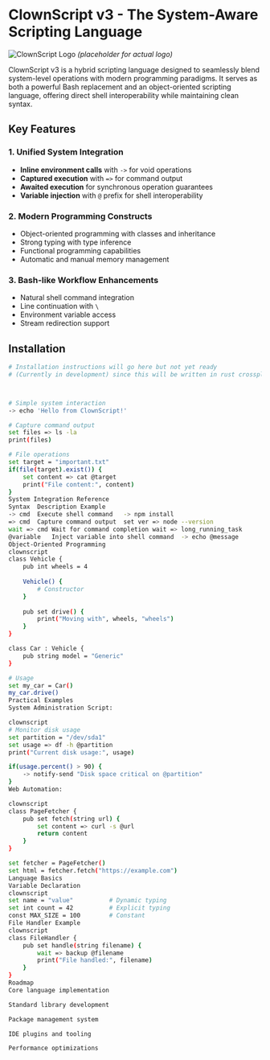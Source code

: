 # ClownScript v3 - The System-Aware Scripting Language

![ClownScript Logo](https://placeholder.com/clownscript-logo.png) *(placeholder for actual logo)*

ClownScript v3 is a hybrid scripting language designed to seamlessly blend system-level operations with modern programming paradigms. It serves as both a powerful Bash replacement and an object-oriented scripting language, offering direct shell interoperability while maintaining clean syntax.

## Key Features

### 1. Unified System Integration
- **Inline environment calls** with `->` for void operations
- **Captured execution** with `=>` for command output
- **Awaited execution** for synchronous operation guarantees
- **Variable injection** with `@` prefix for shell interoperability

### 2. Modern Programming Constructs
- Object-oriented programming with classes and inheritance
- Strong typing with type inference
- Functional programming capabilities
- Automatic and manual memory management

### 3. Bash-like Workflow Enhancements
- Natural shell command integration
- Line continuation with `\`
- Environment variable access
- Stream redirection support

## Installation

```bash
# Installation instructions will go here but not yet ready 
# (Currently in development) since this will be written in rust crossplatform will be available 



# Simple system interaction
-> echo 'Hello from ClownScript!'

# Capture command output
set files => ls -la
print(files)

# File operations
set target = "important.txt"
if(file(target).exist()) {
    set content => cat @target
    print("File content:", content)
}
System Integration Reference
Syntax	Description	Example
-> cmd	Execute shell command	-> npm install
=> cmd	Capture command output	set ver => node --version
wait => cmd	Wait for command completion	wait => long_running_task
@variable	Inject variable into shell command	-> echo @message
Object-Oriented Programming
clownscript
class Vehicle {
    pub int wheels = 4
    
    Vehicle() {
        # Constructor
    }
    
    pub set drive() {
        print("Moving with", wheels, "wheels")
    }
}

class Car : Vehicle {
    pub string model = "Generic"
}

# Usage
set my_car = Car()
my_car.drive()
Practical Examples
System Administration Script:

clownscript
# Monitor disk usage
set partition = "/dev/sda1"
set usage => df -h @partition
print("Current disk usage:", usage)

if(usage.percent() > 90) {
    -> notify-send "Disk space critical on @partition"
}
Web Automation:

clownscript
class PageFetcher {
    pub set fetch(string url) {
        set content => curl -s @url
        return content
    }
}

set fetcher = PageFetcher()
set html = fetcher.fetch("https://example.com")
Language Basics
Variable Declaration
clownscript
set name = "value"          # Dynamic typing
set int count = 42          # Explicit typing
const MAX_SIZE = 100        # Constant
File Handler Example
clownscript
class FileHandler {
    pub set handle(string filename) {
        wait => backup @filename
        print("File handled:", filename)
    }
}
Roadmap
Core language implementation

Standard library development

Package management system

IDE plugins and tooling

Performance optimizations